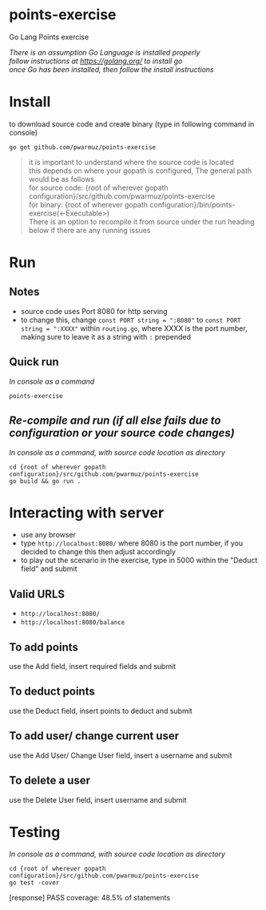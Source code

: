 # points-exercise
Go Lang Points exercise


*There is an assumption Go Language is installed properly*  
*follow instructions at https://golang.org/ to install go*  
*once Go has been installed, then follow the install instructions*  
# Install 
to download source code and create binary (type in following command in console)  
```
go get github.com/pwarmuz/points-exercise
```
> it is important to understand where the source code is located  
> this depends on where your gopath is configured, The general path would be as follows  
> for source code: {root of wherever gopath configuration}/src/github.com/pwarmuz/points-exercise  
> for binary: {root of wherever gopath configuration}/bin/points-exercise(<-Executable>)  
> There is an option to recompile it from source under the run heading below if there are any running issues  


# Run
## Notes
* source code uses Port 8080 for http serving
* to change this, change `const PORT string = ":8080"` to `const PORT string = ":XXXX"` within `routing.go`, where XXXX is the port number, making sure to leave it as a string with `:` prepended

## **Quick run**
*In console as a command* 
```
points-exercise
```

## *Re-compile and run (if all else fails due to configuration or your source code changes)*
*In console as a command, with source code location as directory* 
```
cd {root of wherever gopath configuration}/src/github.com/pwarmuz/points-exercise
go build && go run .
```

# Interacting with server
* use any browser
* type `http://localhost:8080/` where 8080 is the port number, if you decided to change this then adjust accordingly
* to play out the scenario in the exercise, type in 5000 within the "Deduct field" and submit
## Valid URLS
* `http://localhost:8080/`
* `http://localhost:8080/balance`
## To add points
use the Add field, insert required fields and submit
## To deduct points
use the Deduct field, insert points to deduct and submit
## To add user/ change current user
use the Add User/ Change User field, insert a username and submit
## To delete a user
use the Delete User field, insert username and submit


# Testing
*In console as a command, with source code location as directory* 
```
cd {root of wherever gopath configuration}/src/github.com/pwarmuz/points-exercise
go test -cover
```
[response] PASS coverage: 48.5% of statements  